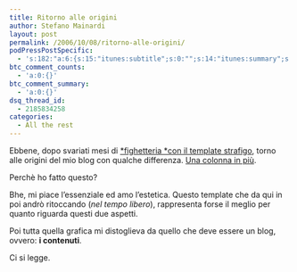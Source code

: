 ```yaml
---
title: Ritorno alle origini
author: Stefano Mainardi
layout: post
permalink: /2006/10/08/ritorno-alle-origini/
podPressPostSpecific:
  - 's:182:"a:6:{s:15:"itunes:subtitle";s:0:"";s:14:"itunes:summary";s:0:"";s:15:"itunes:keywords";s:0:"";s:13:"itunes:author";s:0:"";s:15:"itunes:explicit";s:0:"";s:12:"itunes:block";s:2:"no";}";'
btc_comment_counts:
  - 'a:0:{}'
btc_comment_summary:
  - 'a:0:{}'
dsq_thread_id:
  - 2185834258
categories:
  - All the rest
---
```

Ebbene, dopo svariati mesi di [*fighetteria *con il template strafigo][1], torno alle origini del mio blog con qualche differenza. [Una colonna in più][2].

Perchè ho fatto questo?

Bhe, mi piace l&#8217;essenziale ed amo l&#8217;estetica. Questo template che da qui in poi andrò ritoccando (*nel tempo libero*), rappresenta forse il meglio per quanto riguarda questi due aspetti.

Poi tutta quella grafica mi distoglieva da quello che deve essere un blog, ovvero: **i contenuti**.

Ci si legge.

 [1]: http://typo.leevigraham.com/articles/2006/04/30/origami-wordpress-2-0-theme
 [2]: http://www.obharath.net/blog/2006/07/23/3-column-k2-revision-six/
